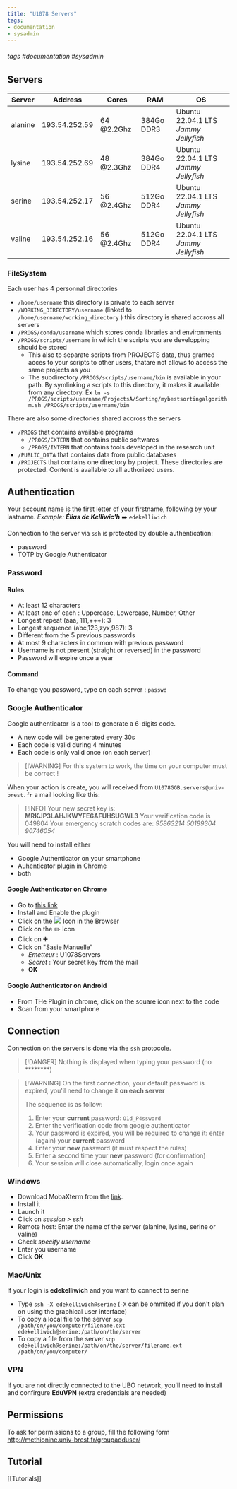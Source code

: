 ```yaml
---
title: "U1078 Servers"
tags:
- documentation
- sysadmin
---
```


###### tags #documentation #sysadmin

## Servers

| Server | Address | Cores | RAM | OS |
|---|---|---|---|---|
| alanine | 193.54.252.59 | 64 @2.2Ghz | 384Go DDR3 | Ubuntu 22.04.1 LTS *Jammy Jellyfish* |
| lysine  | 193.54.252.69 | 48 @2.3Ghz | 384Go DDR4 | Ubuntu 22.04.1 LTS *Jammy Jellyfish* |
| serine  | 193.54.252.17 | 56 @2.4Ghz | 512Go DDR4 | Ubuntu 22.04.1 LTS *Jammy Jellyfish* |
| valine  | 193.54.252.16 | 56 @2.4Ghz | 512Go DDR4 | Ubuntu 22.04.1 LTS *Jammy Jellyfish* |

### FileSystem

Each user has 4 personnal directories
- `/home/username` this directory is private to each server
- `/WORKING_DIRECTORY/username` (linked to `/home/username/working_directory` ) this directory is shared accross all servers
- `/PROGS/conda/username` which stores conda libraries and environments
- `/PROGS/scripts/username` in which the scripts you are developping should be stored
    - This also to separate scripts from PROJECTS data, thus granted acces to your scripts to other users, thatare not allows to access the same projects as you
    - The subdirectory `/PROGS/scripts/username/bin` is available in your path. By symlinking a scripts to this directory, it makes it available from any directory. Ex `ln -s /PROGS/scripts/username/ProjectsA/Sorting/mybestsortingalgorithm.sh /PROGS/scripts/username/bin`

There are also some directories shared accross the servers
- `/PROGS` that contains available programs
    - `/PROGS/EXTERN` that contains public softwares
    - `/PROGS/INTERN` that contains tools developed in the research unit
- `/PUBLIC_DATA` that contains data from public databases
- `/PROJECTS` that contains one directory by project. These directories are protected. Content is available to all authorized users.

## Authentication

Your account name is the first letter of your firstname, following by your lastname.
*Example: **Élias de Kelliwic'h*** :arrow_right:  `edekelliwich`

Connection to the server via `ssh` is protected by double authentication:
- password
- TOTP by Google Authenticator

### Password

#### Rules

- At least 12 characters
- At least one of each : Uppercase, Lowercase, Number, Other
- Longest repeat (aaa, 111,+++): 3
- Longest sequence (abc,123,zyx,987): 3
- Different from the 5 previous passwords
- At most 9 characters in common with previous password
- Username is not present (straight or reversed) in the password
- Password will expire once a year

#### Command

To change you password, type on each server : `passwd`

### Google Authenticator

Google authenticator is a tool to generate a 6-digits code.
- A new code will be generated every 30s
- Each code is valid during 4 minutes
- Each code is only valid once (on each server)

> [!WARNING] For this system to work, the time on your computer must be correct !

When your action is create, you will received from `U1078GGB.servers@univ-brest.fr` a mail looking like this:

> [!INFO]
> Your new secret key is: **MRKJP3LAHJKWYFE6AFUHSUGWL3**
> Your verification code is 049804
> Your emergency scratch codes are:
>   *95863214*
>   *50189304*
>   *90746054*

You will need to install either
- Google Authenticator on your smartphone
- Auhenticator plugin in Chrome
- both

#### Google Authenticator on Chrome

- Go to [this link](https://chrome.google.com/webstore/detail/authenticator/bhghoamapcdpbohphigoooaddinpkbai)
- Install and Enable the plugin
- Click on the ![](https://lh3.googleusercontent.com/LEgohRXYMasRoU-SXiJrkH_LsMMMgpKERWbOCpofID-cbbtKm4DjovRnDo2eiyvWBGcOUSjvQmBPOGKJW7g8y1aJCw=w128-h128-e365-rj-sc0x00ffffff) Icon in the Browser
- Click on the :pencil2: Icon
- Click on :heavy_plus_sign: 
- Click on "Sasie Manuelle"
    - *Emetteur* : U1078Servers
    - *Secret* : Your secret key from the mail
    - **OK**

#### Google Authenticator on Android

- From THe Plugin in chrome, click on the square icon next to the code
- Scan from your smartphone

## Connection

Connection on the servers is done via the `ssh` protocole.

> [!DANGER] Nothing is displayed when typing your password (no ********)

> [!WARNING] On the first connection, your default password is expired, you'il need to change it **on each server**
> 
> The sequence is as follow:
> 1. Enter your **current** password:  `O1d_P4ssword`
> 2. Enter the verification code from google authenticator
> 3. Your password is expired, you will be required to change it: enter (again) your **current** password
> 4. Enter your **new** password (it must respect the rules)
> 5. Enter a second time your **new** password (for confirmation)
> 6. Your session will close automatically, login once again

### Windows

- Download MobaXterm from the [link](https://mobaxterm.mobatek.net/download-home-edition.html).
- Install it
- Launch it
- Click on *session > ssh*
- Remote host: Enter the name of the server (alanine, lysine, serine or valine)
- Check *specify username*
- Enter you username
- Click **OK**

### Mac/Unix

If your login is **edekelliwich** and you want to connect to serine
- Type `ssh -X edekelliwich@serine` (`-X` can be ommited if you don't plan on using the graphical user interface)
- To copy a local file to the server 
```scp /path/on/you/computer/filename.ext edekelliwich@serine:/path/on/the/server```
- To copy a file from the server 
```scp edekelliwich@serine:/path/on/the/server/filename.ext /path/on/you/computer/```

### VPN

If you are not directly connected to the UBO network, you'll need to install and confirgure **EduVPN** (extra credentials are needed)

## Permissions

To ask for permissions to a group, fill the following form 
http://methionine.univ-brest.fr/groupadduser/

## Tutorial

[[Tutorials]]